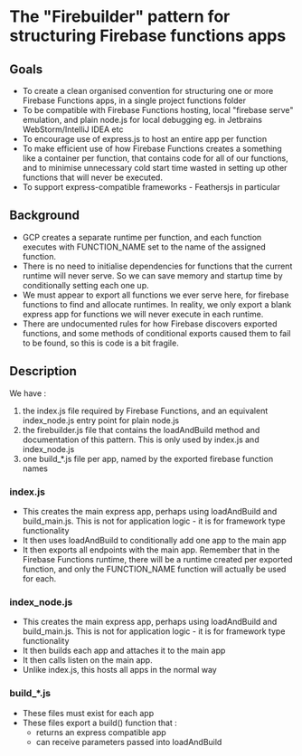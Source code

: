 # The "Firebuilder" pattern for structuring Firebase functions apps

## Goals
* To create a clean organised convention for structuring one or more Firebase Functions apps, in a single project functions folder
* To be compatible with Firebase Functions hosting, local "firebase serve" emulation, and plain node.js for local debugging eg. in Jetbrains WebStorm/IntelliJ IDEA etc
* To encourage use of express.js to host an entire app per function
* To make efficient use of how Firebase Functions creates a something like a container per function, that contains code for all of our functions, and to minimise unnecessary cold start time wasted in setting up other functions that will never be executed.  
* To support express-compatible frameworks - Feathersjs in particular 

## Background
* GCP creates a separate runtime per function, and each function
executes with FUNCTION_NAME set to the name of the assigned function.
* There is no need to initialise dependencies for functions that the
current runtime will never serve. So we can save memory and startup time
by conditionally setting each one up.
* We must appear to export all functions we ever serve here, for firebase functions
to find and allocate runtimes. In reality, we only export a blank express app for
functions we will never execute in each runtime.
* There are undocumented rules for how Firebase discovers exported functions, and
some methods of conditional exports caused them to fail to be found, so this is code
is a bit fragile.

## Description

We have :
1. the index.js file required by Firebase Functions, and an equivalent index_node.js entry point for plain node.js
2. the firebuilder.js file that contains the loadAndBuild method and documentation of this pattern. This is only used by index.js and index_node.js
3. one build_*.js file per app, named by the exported firebase function names 

### index.js
* This creates the main express app, perhaps using loadAndBuild and build_main.js. This is not for application logic - it is for framework type functionality
* It then uses loadAndBuild to conditionally add one app to the main app
* It then exports all endpoints with the main app. Remember that in the Firebase Functions runtime, there will be a runtime created per exported function, and only the FUNCTION_NAME function will actually be used for each.   

### index_node.js
* This creates the main express app, perhaps using loadAndBuild and build_main.js. This is not for application logic - it is for framework type functionality
* It then builds each app and attaches it to the main app
* It then calls listen on the main app.
* Unlike index.js, this hosts all apps in the normal way

### build_*.js
* These files must exist for each app
* These files export a build() function that :
  * returns an express compatible app    
  * can receive parameters passed into loadAndBuild 
  
